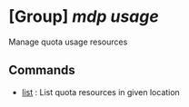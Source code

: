 # [Group] _mdp usage_

Manage quota usage resources

## Commands

- [list](/Commands/mdp/usage/_list.md)
: List quota resources in given location

